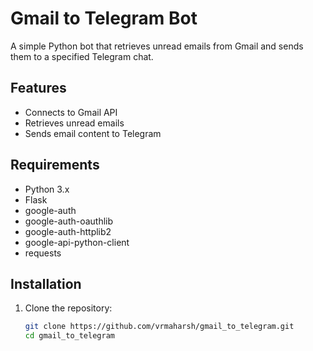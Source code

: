 # Gmail to Telegram Bot

A simple Python bot that retrieves unread emails from Gmail and sends them to a specified Telegram chat.

## Features

- Connects to Gmail API
- Retrieves unread emails
- Sends email content to Telegram

## Requirements

- Python 3.x
- Flask
- google-auth
- google-auth-oauthlib
- google-auth-httplib2
- google-api-python-client
- requests

## Installation

1. Clone the repository:
   ```bash
   git clone https://github.com/vrmaharsh/gmail_to_telegram.git
   cd gmail_to_telegram
